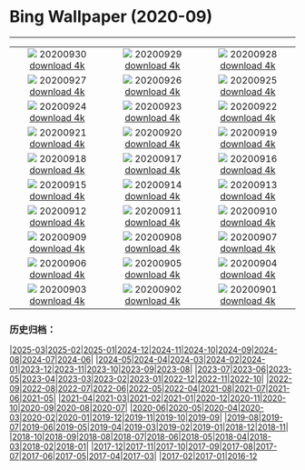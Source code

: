 # Bing Wallpaper (2020-09)
**************
| | | |
| :----: | :----: | :----: |
| ![](https://www.bing.com/th?id=OHR.LaragangaMoth_EN-US2112895555_1920x1080.jpg) 20200930 [download 4k](https://www.bing.com/th?id=OHR.LaragangaMoth_EN-US2112895555_UHD.jpg) | ![](https://www.bing.com/th?id=OHR.Lavaux_EN-US2058068352_1920x1080.jpg) 20200929 [download 4k](https://www.bing.com/th?id=OHR.Lavaux_EN-US2058068352_UHD.jpg) | ![](https://www.bing.com/th?id=OHR.GreatBlueShark_EN-US2007599182_1920x1080.jpg) 20200928 [download 4k](https://www.bing.com/th?id=OHR.GreatBlueShark_EN-US2007599182_UHD.jpg) |
| ![](https://www.bing.com/th?id=OHR.FraserRiver_EN-US1907103451_1920x1080.jpg) 20200927 [download 4k](https://www.bing.com/th?id=OHR.FraserRiver_EN-US1907103451_UHD.jpg) | ![](https://www.bing.com/th?id=OHR.WatkinsGlen_EN-US1837020817_1920x1080.jpg) 20200926 [download 4k](https://www.bing.com/th?id=OHR.WatkinsGlen_EN-US1837020817_UHD.jpg) | ![](https://www.bing.com/th?id=OHR.NatBookFest_EN-US1774393617_1920x1080.jpg) 20200925 [download 4k](https://www.bing.com/th?id=OHR.NatBookFest_EN-US1774393617_UHD.jpg) |
| ![](https://www.bing.com/th?id=OHR.Almabtrieb_EN-US4018816112_1920x1080.jpg) 20200924 [download 4k](https://www.bing.com/th?id=OHR.Almabtrieb_EN-US4018816112_UHD.jpg) | ![](https://www.bing.com/th?id=OHR.GoldenGinkgo_EN-US3839968097_1920x1080.jpg) 20200923 [download 4k](https://www.bing.com/th?id=OHR.GoldenGinkgo_EN-US3839968097_UHD.jpg) | ![](https://www.bing.com/th?id=OHR.Matamata_EN-US3735598473_1920x1080.jpg) 20200922 [download 4k](https://www.bing.com/th?id=OHR.Matamata_EN-US3735598473_UHD.jpg) |
| ![](https://www.bing.com/th?id=OHR.ToleranceShip_EN-US3673736433_1920x1080.jpg) 20200921 [download 4k](https://www.bing.com/th?id=OHR.ToleranceShip_EN-US3673736433_UHD.jpg) | ![](https://www.bing.com/th?id=OHR.MontereyPup_EN-US2187059694_1920x1080.jpg) 20200920 [download 4k](https://www.bing.com/th?id=OHR.MontereyPup_EN-US2187059694_UHD.jpg) | ![](https://www.bing.com/th?id=OHR.PirateSails_EN-US2113873762_1920x1080.jpg) 20200919 [download 4k](https://www.bing.com/th?id=OHR.PirateSails_EN-US2113873762_UHD.jpg) |
| ![](https://www.bing.com/th?id=OHR.IcelandicRettir_EN-US1987964770_1920x1080.jpg) 20200918 [download 4k](https://www.bing.com/th?id=OHR.IcelandicRettir_EN-US1987964770_UHD.jpg) | ![](https://www.bing.com/th?id=OHR.NationalArchives_EN-US1893473664_1920x1080.jpg) 20200917 [download 4k](https://www.bing.com/th?id=OHR.NationalArchives_EN-US1893473664_UHD.jpg) | ![](https://www.bing.com/th?id=OHR.CityofGuanajuato_EN-US1849642207_1920x1080.jpg) 20200916 [download 4k](https://www.bing.com/th?id=OHR.CityofGuanajuato_EN-US1849642207_UHD.jpg) |
| ![](https://www.bing.com/th?id=OHR.OutofManyOne_EN-US1814996781_1920x1080.jpg) 20200915 [download 4k](https://www.bing.com/th?id=OHR.OutofManyOne_EN-US1814996781_UHD.jpg) | ![](https://www.bing.com/th?id=OHR.YellowBells_EN-US1777995807_1920x1080.jpg) 20200914 [download 4k](https://www.bing.com/th?id=OHR.YellowBells_EN-US1777995807_UHD.jpg) | ![](https://www.bing.com/th?id=OHR.SangreCristoDunes_EN-US1709681114_1920x1080.jpg) 20200913 [download 4k](https://www.bing.com/th?id=OHR.SangreCristoDunes_EN-US1709681114_UHD.jpg) |
| ![](https://www.bing.com/th?id=OHR.MedievalRocamadour_EN-US1628540443_1920x1080.jpg) 20200912 [download 4k](https://www.bing.com/th?id=OHR.MedievalRocamadour_EN-US1628540443_UHD.jpg) | ![](https://www.bing.com/th?id=OHR.FreedomTower_EN-US1578681459_1920x1080.jpg) 20200911 [download 4k](https://www.bing.com/th?id=OHR.FreedomTower_EN-US1578681459_UHD.jpg) | ![](https://www.bing.com/th?id=OHR.KanchanaburiWaterfall_EN-US2607409705_1920x1080.jpg) 20200910 [download 4k](https://www.bing.com/th?id=OHR.KanchanaburiWaterfall_EN-US2607409705_UHD.jpg) |
| ![](https://www.bing.com/th?id=OHR.BeardedReedling_EN-US4518834402_1920x1080.jpg) 20200909 [download 4k](https://www.bing.com/th?id=OHR.BeardedReedling_EN-US4518834402_UHD.jpg) | ![](https://www.bing.com/th?id=OHR.OttoSettembre_EN-US4440807368_1920x1080.jpg) 20200908 [download 4k](https://www.bing.com/th?id=OHR.OttoSettembre_EN-US4440807368_UHD.jpg) | ![](https://www.bing.com/th?id=OHR.HammeringMan_EN-US4359081607_1920x1080.jpg) 20200907 [download 4k](https://www.bing.com/th?id=OHR.HammeringMan_EN-US4359081607_UHD.jpg) |
| ![](https://www.bing.com/th?id=OHR.LongIsland_EN-US4283514207_1920x1080.jpg) 20200906 [download 4k](https://www.bing.com/th?id=OHR.LongIsland_EN-US4283514207_UHD.jpg) | ![](https://www.bing.com/th?id=OHR.BeaverDam_EN-US4184266799_1920x1080.jpg) 20200905 [download 4k](https://www.bing.com/th?id=OHR.BeaverDam_EN-US4184266799_UHD.jpg) | ![](https://www.bing.com/th?id=OHR.PicoIsland_EN-US3959411167_1920x1080.jpg) 20200904 [download 4k](https://www.bing.com/th?id=OHR.PicoIsland_EN-US3959411167_UHD.jpg) |
| ![](https://www.bing.com/th?id=OHR.FinancialTowers_EN-US3881212547_1920x1080.jpg) 20200903 [download 4k](https://www.bing.com/th?id=OHR.FinancialTowers_EN-US3881212547_UHD.jpg) | ![](https://www.bing.com/th?id=OHR.SmithRock_EN-US3778263265_1920x1080.jpg) 20200902 [download 4k](https://www.bing.com/th?id=OHR.SmithRock_EN-US3778263265_UHD.jpg) | ![](https://www.bing.com/th?id=OHR.OysterMushroom_EN-US3687134393_1920x1080.jpg) 20200901 [download 4k](https://www.bing.com/th?id=OHR.OysterMushroom_EN-US3687134393_UHD.jpg) |

### 历史归档：

|[2025-03](2025-03/2025-03.md)|[2025-02](2025-02/2025-02.md)|[2025-01](2025-01/2025-01.md)|[2024-12](2024-12/2024-12.md)|[2024-11](2024-11/2024-11.md)|[2024-10](2024-10/2024-10.md)|[2024-09](2024-09/2024-09.md)|[2024-08](2024-08/2024-08.md)|[2024-07](2024-07/2024-07.md)|[2024-06](2024-06/2024-06.md)|
|[2024-05](2024-05/2024-05.md)|[2024-04](2024-04/2024-04.md)|[2024-03](2024-03/2024-03.md)|[2024-02](2024-02/2024-02.md)|[2024-01](2024-01/2024-01.md)|[2023-12](2023-12/2023-12.md)|[2023-11](2023-11/2023-11.md)|[2023-10](2023-10/2023-10.md)|[2023-09](2023-09/2023-09.md)|[2023-08](2023-08/2023-08.md)|
|[2023-07](2023-07/2023-07.md)|[2023-06](2023-06/2023-06.md)|[2023-05](2023-05/2023-05.md)|[2023-04](2023-04/2023-04.md)|[2023-03](2023-03/2023-03.md)|[2023-02](2023-02/2023-02.md)|[2023-01](2023-01/2023-01.md)|[2022-12](2022-12/2022-12.md)|[2022-11](2022-11/2022-11.md)|[2022-10](2022-10/2022-10.md)|
|[2022-09](2022-09/2022-09.md)|[2022-08](2022-08/2022-08.md)|[2022-07](2022-07/2022-07.md)|[2022-06](2022-06/2022-06.md)|[2022-05](2022-05/2022-05.md)|[2022-04](2022-04/2022-04.md)|[2021-08](2021-08/2021-08.md)|[2021-07](2021-07/2021-07.md)|[2021-06](2021-06/2021-06.md)|[2021-05](2021-05/2021-05.md)|
|[2021-04](2021-04/2021-04.md)|[2021-03](2021-03/2021-03.md)|[2021-02](2021-02/2021-02.md)|[2021-01](2021-01/2021-01.md)|[2020-12](2020-12/2020-12.md)|[2020-11](2020-11/2020-11.md)|[2020-10](2020-10/2020-10.md)|[2020-09](2020-09/2020-09.md)|[2020-08](2020-08/2020-08.md)|[2020-07](2020-07/2020-07.md)|
|[2020-06](2020-06/2020-06.md)|[2020-05](2020-05/2020-05.md)|[2020-04](2020-04/2020-04.md)|[2020-03](2020-03/2020-03.md)|[2020-02](2020-02/2020-02.md)|[2020-01](2020-01/2020-01.md)|[2019-12](2019-12/2019-12.md)|[2019-11](2019-11/2019-11.md)|[2019-10](2019-10/2019-10.md)|[2019-09](2019-09/2019-09.md)|
|[2019-08](2019-08/2019-08.md)|[2019-07](2019-07/2019-07.md)|[2019-06](2019-06/2019-06.md)|[2019-05](2019-05/2019-05.md)|[2019-04](2019-04/2019-04.md)|[2019-03](2019-03/2019-03.md)|[2019-02](2019-02/2019-02.md)|[2019-01](2019-01/2019-01.md)|[2018-12](2018-12/2018-12.md)|[2018-11](2018-11/2018-11.md)|
|[2018-10](2018-10/2018-10.md)|[2018-09](2018-09/2018-09.md)|[2018-08](2018-08/2018-08.md)|[2018-07](2018-07/2018-07.md)|[2018-06](2018-06/2018-06.md)|[2018-05](2018-05/2018-05.md)|[2018-04](2018-04/2018-04.md)|[2018-03](2018-03/2018-03.md)|[2018-02](2018-02/2018-02.md)|[2018-01](2018-01/2018-01.md)|
|[2017-12](2017-12/2017-12.md)|[2017-11](2017-11/2017-11.md)|[2017-10](2017-10/2017-10.md)|[2017-09](2017-09/2017-09.md)|[2017-08](2017-08/2017-08.md)|[2017-07](2017-07/2017-07.md)|[2017-06](2017-06/2017-06.md)|[2017-05](2017-05/2017-05.md)|[2017-04](2017-04/2017-04.md)|[2017-03](2017-03/2017-03.md)|
|[2017-02](2017-02/2017-02.md)|[2017-01](2017-01/2017-01.md)|[2016-12](2016-12/2016-12.md)